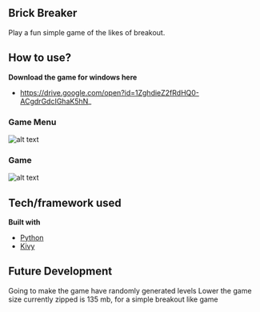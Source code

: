## Brick Breaker
Play a fun simple game of the likes of breakout.


## How to use?
<b>Download the game for windows here</b>
 - https://drive.google.com/open?id=1ZghdieZ2fRdHQ0-ACgdrGdcIGhaK5hN_

### Game Menu
![alt text](https://gdurl.com/BeGx)
  

### Game
![alt text](https://gdurl.com/UEtz)

## Tech/framework used

<b>Built with</b>
- [Python](https://python.com/)
- [Kivy](https://kivy.org/)


## Future Development
Going to make the game have randomly generated levels
Lower the game size currently zipped is 135 mb, for a simple breakout like game